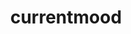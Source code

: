 ---
ee_id: '4351'
site: '1'
type: '2'
url: 2016-110-currentmood
title: currentmood
year: '2016'
display_year: '2016'
medium: Audio file
dims:
pitch:
ps:
live_url: https://soundcloud.com/coryarcangel/currentmood
related:
youtube:
related_code:
imgs: currentmood-2016-110-database-ih--w0kq.jpg
subheading: "(Audio)"
download:
add_credit:
commission:
layout: things-i-made
---